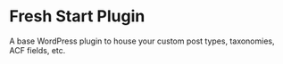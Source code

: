 # Fresh Start Plugin

A base WordPress plugin to house your custom post types, taxonomies, ACF fields, etc.

